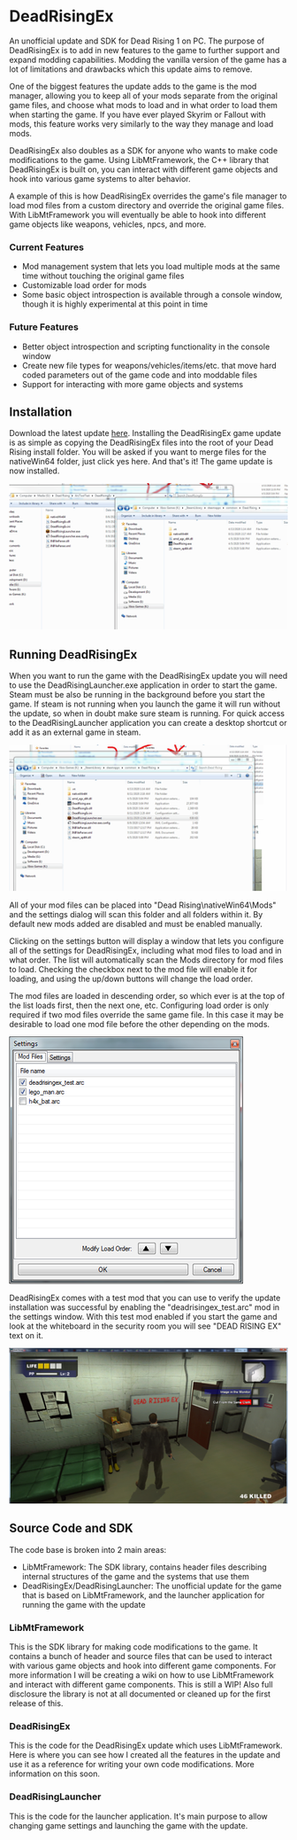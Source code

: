 # DeadRisingEx
An unofficial update and SDK for Dead Rising 1 on PC. The purpose of DeadRisingEx is to add in new features to the game to further support and expand modding capabilities. Modding the vanilla version of the game has a lot of limitations and drawbacks which this update aims to remove. 

One of the biggest features the update adds to the game is the mod manager, allowing you to keep all of your mods separate from the original game files, and choose what mods to load and in what order to load them when starting the game. If you have ever played Skyrim or Fallout with mods, this feature works very similarly to the way they manage and load mods.

DeadRisingEx also doubles as a SDK for anyone who wants to make code modifications to the game. Using LibMtFramework, the C++ library that DeadRisingEx is built on, you can interact with different game objects and hook into various game systems to alter behavior. 

A example of this is how DeadRisingEx overrides the game's file manager to load mod files from a custom directory and override the original game files. With LibMtFramework you will eventually be able to hook into different game objects like weapons, vehicles, npcs, and more.

### Current Features
- Mod management system that lets you load multiple mods at the same time without touching the original game files
- Customizable load order for mods
- Some basic object introspection is available through a console window, though it is highly experimental at this point in time

### Future Features
- Better object introspection and scripting functionality in the console window
- Create new file types for weapons/vehicles/items/etc. that move hard coded parameters out of the game code and into moddable files
- Support for interacting with more game objects and systems

## Installation
Download the latest update [here](https://github.com/grimdoomer/DeadRisingEx/releases/tag/v1.0). Installing the DeadRisingEx game update is as simple as copying the DeadRisingEx files into the root of your Dead Rising install folder. You will be asked if you want to merge files for the nativeWin64 folder, just click yes here. And that's it! The game update is now installed.

![](/Images/install_files.gif)

## Running DeadRisingEx
When you want to run the game with the DeadRisingEx update you will need to use the DeadRisingLauncher.exe application in order to start the game. Steam must be also be running in the background before you start the game. If steam is not running when you launch the game it will run without the update, so when in doubt make sure steam is running. For quick access to the DeadRisingLauncher application you can create a desktop shortcut or add it as an external game in steam.

![](/Images/launcher.gif)

All of your mod files can be placed into "Dead Rising\nativeWin64\Mods" and the settings dialog will scan this folder and all folders within it. By default new mods added are disabled and must be enabled manually.

Clicking on the settings button will display a window that lets you configure all of the settings for DeadRisingEx, including what mod files to load and in what order. The list will automatically scan the Mods directory for mod files to load. Checking the checkbox next to the mod file will enable it for loading, and using the up/down buttons will change the load order. 

The mod files are loaded in descending order, so which ever is at the top of the list loads first, then the next one, etc. Configuring load order is only required if two mod files override the same game file. In this case it may be desirable to load one mod file before the other depending on the mods.

![](/Images/mod_load_order.png)

DeadRisingEx comes with a test mod that you can use to verify the update installation was successful by enabling the "deadrisingex_test.arc" mod in the settings window. With this test mod enabled if you start the game and look at the whiteboard in the security room you will see "DEAD RISING EX" text on it.

![](/Images/install_test.png)

## Source Code and SDK
The code base is broken into 2 main areas:
- LibMtFramework: The SDK library, contains header files describing internal structures of the game and the systems that use them
- DeadRisingEx/DeadRisingLauncher: The unofficial update for the game that is based on LibMtFramework, and the launcher application for running the game with the update

### LibMtFramework
This is the SDK library for making code modifications to the game. It contains a bunch of header and source files that can be used to interact with various game objects and hook into different game components. For more information I will be creating a wiki on how to use LibMtFramework and interact with different game components. This is still a WIP! Also full disclosure the library is not at all documented or cleaned up for the first release of this.

### DeadRisingEx
This is the code for the DeadRisingEx update which uses LibMtFramework. Here is where you can see how I created all the features in the update and use it as a reference for writing your own code modifications. More information on this soon.

### DeadRisingLauncher
This is the code for the launcher application. It's main purpose to allow changing game settings and launching the game with the update.
